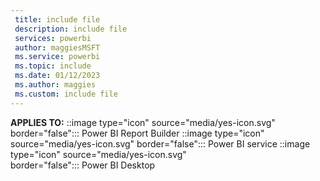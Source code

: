 ```yaml
---
 title: include file
 description: include file
 services: powerbi
 author: maggiesMSFT
 ms.service: powerbi
 ms.topic: include
 ms.date: 01/12/2023
 ms.author: maggies
 ms.custom: include file
---
```


**APPLIES TO:** ::image type="icon" source="media/yes-icon.svg" border="false":::&nbsp;Power&nbsp;BI&nbsp;Report&nbsp;Builder ::image type="icon" source="media/yes-icon.svg" border="false":::&nbsp;Power&nbsp;BI&nbsp;service ::image type="icon" source="media/yes-icon.svg" border="false":::&nbsp;Power&nbsp;BI&nbsp;Desktop